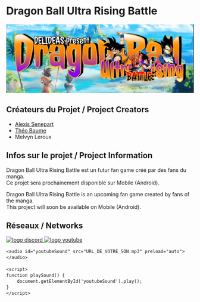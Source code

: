 # Dragon Ball Ultra Rising Battle

![Logo du jeu](https://github.com/Delideas/DBURB/blob/main/images/banner.png)

## Créateurs du Projet / Project Creators
- [Alexis Senepart](https://github.com/Kh4ru)
- [Théo Baume](https://github.com/Nasus02X)
- Melvyn Leroux

## Infos sur le projet / Project Information
Dragon Ball Ultra Rising Battle est un futur fan game créé par des fans du manga.\
Ce projet sera prochainement disponible sur Mobile (Android).

Dragon Ball Ultra Rising Battle is an upcoming fan game created by fans of the manga.\
This project will soon be available on Mobile (Android).

## Réseaux / Networks

<div>
    <a href="https://discord.gg/JuU67wDf9u" target="_blank">
        <img src="https://avatars.githubusercontent.com/u/1965106?s=64&v=4" alt="logo discord">
    </a>
    <a href="https://www.youtube.com/channel/UCVOTYYJ" onclick="playSound()" target="_blank">
        <img src="https://upload.wikimedia.org/wikipedia/commons/4/42/YouTube_icon_%282013-2017%29.png" alt="logo youtube" width="64">
    </a>

    <audio id="youtubeSound" src="URL_DE_VOTRE_SON.mp3" preload="auto"></audio>

    <script>
    function playSound() {
        document.getElementById('youtubeSound').play();
    }
    </script>
</div>
